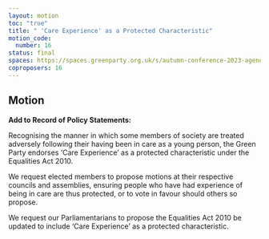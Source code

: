 ```yaml
---
layout: motion
toc: "true"
title: " 'Care Experience' as a Protected Characteristic"
motion_code:
  number: 16
status: final
spaces: https://spaces.greenparty.org.uk/s/autumn-conference-2023-agenda-forum/?contentId=145018&commentId=28123
coproposers: 16
---
```

## Motion


**Add to Record of Policy Statements:**

Recognising the manner in which some members of society are treated adversely following their having been in care as a young person, the Green Party endorses ‘Care Experience’ as a protected characteristic under the Equalities Act 2010.

We request elected members to propose motions at their respective councils and assemblies, ensuring people who have had experience of being in care are thus protected, or to vote in favour should others so propose.

We request our Parliamentarians to propose the Equalities Act 2010 be updated to include ‘Care Experience’ as a protected characteristic.